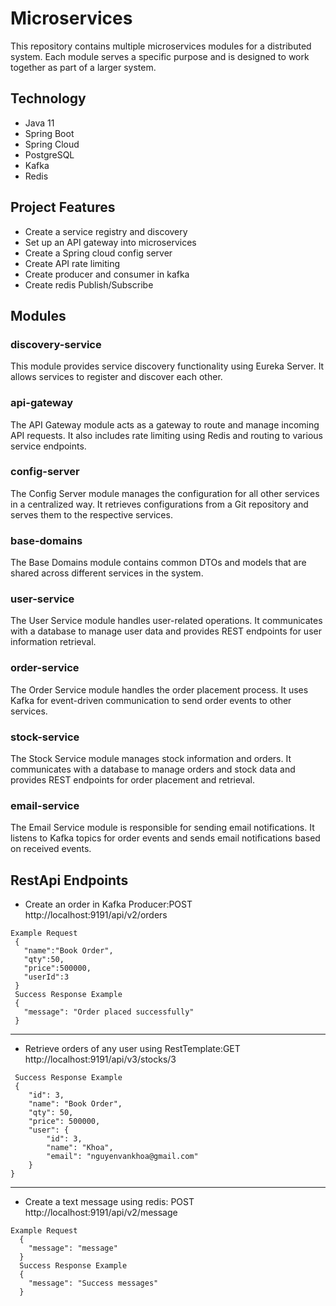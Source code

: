 # Microservices

This repository contains multiple microservices modules for a distributed system. Each module serves a specific purpose and is designed to work together as part of a larger system.

## Technology
* Java 11
* Spring Boot
* Spring Cloud
* PostgreSQL
* Kafka
* Redis

## Project Features

* Create a service registry and discovery
* Set up an API gateway into microservices
* Create a Spring cloud config server
* Create API rate limiting
* Create producer and consumer in kafka
* Create redis Publish/Subscribe

## Modules

### discovery-service

This module provides service discovery functionality using Eureka Server. It allows services to register and discover each other.

### api-gateway

The API Gateway module acts as a gateway to route and manage incoming API requests. It also includes rate limiting using Redis and routing to various service endpoints.

### config-server

The Config Server module manages the configuration for all other services in a centralized way. It retrieves configurations from a Git repository and serves them to the respective services.

### base-domains

The Base Domains module contains common DTOs and models that are shared across different services in the system.

### user-service

The User Service module handles user-related operations. It communicates with a database to manage user data and provides REST endpoints for user information retrieval.

### order-service

The Order Service module handles the order placement process. It uses Kafka for event-driven communication to send order events to other services.

### stock-service

The Stock Service module manages stock information and orders. It communicates with a database to manage orders and stock data and provides REST endpoints for order placement and retrieval.

### email-service

The Email Service module is responsible for sending email notifications. It listens to Kafka topics for order events and sends email notifications based on received events.

## RestApi Endpoints

* Create an order in Kafka Producer:POST http://localhost:9191/api/v2/orders

 ````
Example Request
  {
    "name":"Book Order",
    "qty":50,
    "price":500000,
    "userId":3
  }
  Success Response Example
  {
    "message": "Order placed successfully"
  }
````

  -------------------------------------------------------------

* Retrieve orders of any user using RestTemplate:GET http://localhost:9191/api/v3/stocks/3
````
 Success Response Example
 {
    "id": 3,
    "name": "Book Order",
    "qty": 50,
    "price": 500000,
    "user": {
        "id": 3,
        "name": "Khoa",
        "email": "nguyenvankhoa@gmail.com"
    }
}
 ````

  -------------------------------------------------------------

* Create a text message using redis: POST http://localhost:9191/api/v2/message
````
Example Request
  {
    "message": "message"
  }
  Success Response Example
  {
    "message": "Success messages"
  }
 ````